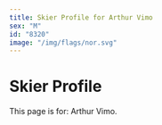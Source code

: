 ```yaml
---
title: Skier Profile for Arthur Vimo
sex: "M"
id: "8320"
image: "/img/flags/nor.svg" 
---
```


# Skier Profile

This page is for: Arthur Vimo.
    